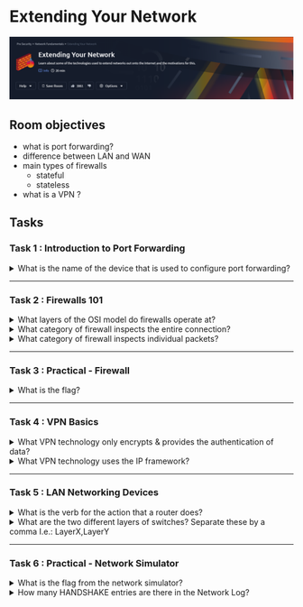 # Extending Your Network

![banner](imgs/Extending%20Your%20Network/roomBanner.png)

## Room objectives

- what is port forwarding?
- difference between LAN and WAN
- main types of firewalls
  - stateful
  - stateless
- what is a VPN ?

## Tasks

### Task 1 : Introduction to Port Forwarding

<details>
<summary>
What is the name of the device that is used to configure port forwarding?
</summary>

```
router
```

</details>

---

### Task 2 : Firewalls 101

<details>
<summary>
What layers of the OSI model do firewalls operate at?
</summary>

```
layer 3, layer 4
```

</details>

<details>
<summary>
What category of firewall inspects the entire connection?
</summary>

```
stateful
```

</details>

<details>
<summary>
What category of firewall inspects individual packets?
</summary>

```
stateless
```

</details>

---

### Task 3 : Practical - Firewall

<details>
<summary>
What is the flag?
</summary>

![firewall](/Network%20Fundamentals/imgs/Extending%20Your%20Network/firewallRule.png)

```
THM{FIREWALLS_RULE}
```

</details>

---

### Task 4 : VPN Basics

<details>
<summary>
What VPN technology only encrypts & provides the authentication of data?
</summary>

```
PPP
```

</details>

<details>
<summary>
What VPN technology uses the IP framework?
</summary>

```
IPSec
```

</details>

---

### Task 5 : LAN Networking Devices

<details>
<summary>
What is the verb for the action that a router does?
</summary>

```
routing
```

</details>

<details>
<summary>
What are the two different layers of switches? Separate these by a comma I.e.: LayerX,LayerY
</summary>

```
layer2, layer3
```

</details>

---

### Task 6 : Practical - Network Simulator

<details>
<summary>
What is the flag from the network simulator?
</summary>

```
THM{YOU'VE_GOT_DATA}
```

</details>

<details>
<summary>
How many HANDSHAKE entries are there in the Network Log?
</summary>

```
5
```

</details>
